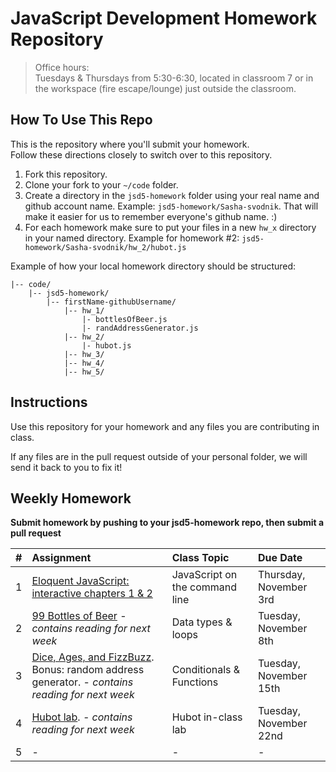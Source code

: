 JavaScript Development Homework Repository
=============================

> Office hours:<br>
Tuesdays & Thursdays from 5:30-6:30, located in classroom 7 or in the workspace (fire escape/lounge) just outside the classroom.

How To Use This Repo
-----------------------

This is the repository where you'll submit your homework.    
Follow these directions closely to switch over to this repository.

1. Fork this repository.
2. Clone your fork to your ```~/code``` folder.
3. Create a directory in the ```jsd5-homework``` folder using your real name and github account name. Example: ```jsd5-homework/Sasha-svodnik```. That will make it easier for us to remember everyone's github name. :)
4. For each homework make sure to put your files in a new `hw_x` directory in your named directory. Example for homework #2: `jsd5-homework/Sasha-svodnik/hw_2/hubot.js`

Example of how your local homework directory should be structured:


    |-- code/   
        |-- jsd5-homework/
            |-- firstName-githubUsername/
                |-- hw_1/
                    |- bottlesOfBeer.js
                    |- randAddressGenerator.js
                |-- hw_2/
                    |- hubot.js
                |-- hw_3/
                |-- hw_4/
                |-- hw_5/


Instructions
-------------

Use this repository for your homework and any files you are contributing in class.

If any files are in the pull request outside of your personal folder, we will send it back to you to fix it!

Weekly Homework
----------------

**Submit homework by pushing to your jsd5-homework repo, then submit a pull request**

 \#       | Assignment | Class Topic | Due Date
 :------: | :--------- | :---------- | :-------
 1 | [Eloquent JavaScript: interactive chapters 1 & 2](https://github.com/svodnik/sfjs5/tree/master/01-command-line-JS) | JavaScript on the command line | Thursday, November 3rd
 2 | [99 Bottles of Beer](https://github.com/svodnik/sfjs5/tree/master/02-data-types-loops) - _contains reading for next week_ | Data types & loops | Tuesday, November 8th
 3 | [Dice, Ages, and FizzBuzz](https://github.com/svodnik/sfjs5/tree/master/03-conditionals-functions). Bonus: random address generator. - _contains reading for next week_ | Conditionals & Functions | Tuesday, November 15th 
 4 | [Hubot lab](https://github.com/svodnik/sfjs5/tree/master/05-slackbot-lab). _- contains reading for next week_ | Hubot in-class lab | Tuesday, November 22nd
 5 | - | - | -
